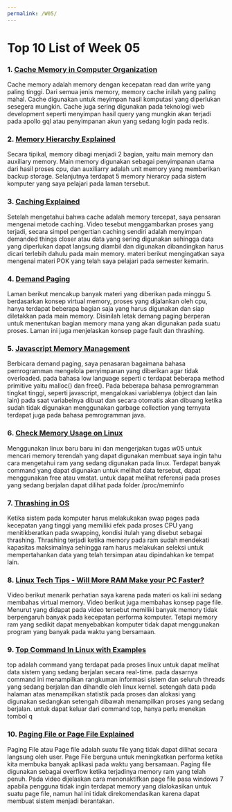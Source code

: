 ```yaml
---
permalink: /W05/
---
```


# Top 10 List of Week 05

### 1. [Cache Memory in Computer Organization](https://www.geeksforgeeks.org/cache-memory-in-computer-organization/)
Cache memory adalah memory dengan kecepatan read dan write yang paling tinggi. Dari semua jenis memory, memory cache inilah yang paling mahal. Cache digunakan untuk meyimpan hasil komputasi yang diperlukan sesegera mungkin. Cache juga sering digunakan pada teknologi web development seperti menyimpan hasil query yang mungkin akan terjadi pada apollo gql atau penyimpanan akun yang sedang login pada redis.

### 2. [Memory Hierarchy Explained](https://www.javatpoint.com/coa-memory-hierarchy)
Secara tipikal, memory dibagi menjadi 2 bagian, yaitu main memory dan auxiliary memory. Main memory digunakan sebagai penyimpanan utama dari hasil proses cpu, dan auxiliarry adalah unit memory yang memberikan backup storage. Selanjutnya terdapat 5 memory hierarcy pada sistem komputer yang saya pelajari pada laman tersebut.

### 3. [Caching Explained](https://www.youtube.com/watch?v=6FyXURRVmR0&ab_channel=SimplyExplained)
Setelah mengetahui bahwa cache adalah memory tercepat, saya pensaran mengenai metode caching. Video tesebut menggambarkan proses yang terjadi, secara simpel pengertian caching sendiri adalah menyimpan demanded things closer atau data yang sering digunakan sehingga data yang diperlukan dapat langsung diambil dan digunakan dibandingkan harus dicari terlebih dahulu pada main memory. materi berikut mengingatkan saya mengenai materi POK yang telah saya pelajari pada semester kemarin.

### 4. [Demand Paging](https://www.javatpoint.com/os-demand-paging)
Laman berikut mencakup banyak materi yang diberikan pada minggu 5. berdasarkan konsep virtual memory, proses yang dijalankan oleh cpu, hanya terdapat beberapa bagian saja yang harus digunakan dan siap diletakkan pada main memory. Disinilah letak demang paging berperan untuk menentukan bagian memory mana yang akan digunakan pada suatu proses. Laman ini juga menjelaskan konsep page fault dan thrashing.

### 5. [Javascript Memory Management](https://developer.mozilla.org/id/docs/Web/JavaScript/Memory_Management)
Berbicara demand paging, saya penasaran bagaimana bahasa pemrogramman mengelola penyimpanan yang diberikan agar tidak overloaded. pada bahasa low language seperti c terdapat beberapa method primitive yaitu malloc() dan free(). Pada beberapa bahasa pemrogramman tingkat tinggi, seperti javascript, mengalokasi variablenya (object dan lain lain) pada saat variabelnya dibuat dan secara otomatis akan dibuang ketika sudah tidak digunakan menggunakan garbage collection yang ternyata terdapat juga pada bahasa pemrogramman java.

### 6. [Check Memory Usage on Linux](https://devconnected.com/how-to-check-ram-on-linux/)
Menggunakan linux baru baru ini dan mengerjakan tugas w05 untuk mencari memory terendah yang dapat digunakan membuat saya ingin tahu cara mengetahui ram yang sedang digunakan pada linux. Terdapat banyak command yang dapat digunakan untuk melihat data tersebut, dapat menggunakan free atau vmstat. untuk dapat melihat referensi pada proses yang sedang berjalan dapat dilihat pada folder /proc/meminfo

### 7. [Thrashing in OS](https://practice.geeksforgeeks.org/problems/thrashing-in-os)
Ketika sistem pada komputer harus melakukakan swap pages pada kecepatan yang tinggi yang memiliki efek pada proses CPU yang menitikberatkan pada swapping, kondisi itulah yang disebut sebagai thrashing. Thrashing terjadi ketika memory pada ram sudah mendekati kapasitas maksimalnya sehingga ram harus melakukan seleksi untuk mempertahankan data yang telah tersimpan atau dipindahkan ke tempat lain.

### 8. [Linux Tech Tips -  Will More RAM Make your PC Faster?](https://www.youtube.com/watch?v=kUFWalEf31w&ab_channel=LinusTechTips)
Video berikut menarik perhatian saya karena pada materi os kali ini sedang membahas virtual memory. Video berikut juga membahas konsep page file. Menurut yang didapat pada video tersebut memiliki banyak memory tidak berpengaruh banyak pada kecepatan performa komputer. Tetapi memory ram yang sedikit dapat menyebabkan komputer tidak dapat menggunakan program yang banyak pada waktu yang bersamaan.

### 9. [Top Command In Linux with Examples](https://opensource.com/article/18/8/what-how-makefile)
top adalah command yang terdapat pada proses linux untuk dapat melihat data sistem yang sedang berjalan secara real-time. pada dasarnya command ini menampilkan rangkuman informasi sistem dan seluruh threads yang sedang berjalan dan dihandle oleh linux kernel. setengah data pada halaman atas menampilkan statistik pada proses dan alokasi yang digunakan sedangkan setengah dibawah menampilkan proses yang sedang berjalan. untuk dapat keluar dari command top, hanya perlu menekan tombol q 

### 10. [Paging File or Page File Explained](https://www.youtube.com/watch?v=1VDP5TCAK2c&ab_channel=Techquickie)
Paging File atau Page file adalah suatu file yang tidak dapat dilihat secara langsung oleh user. Page File berguna untuk meningkatkan performa ketika kita membuka banyak aplikasi pada waktu yang bersamaan. Paging file digunakan sebagai overflow ketika terjadinya memory ram yang telah penuh. Pada video dijelaskan cara menonaktifkan page file pasa windows 7 apabila pengguna tidak ingin terdapat memory yang dialokasikan untuk suatu page file, namun hal ini tidak direkomendasikan karena dapat membuat sistem menjadi berantakan.